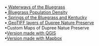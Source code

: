 <!DOCTYPE html>
<html>

•<a href= https://kathleengkilcoyne.github.io/Bluegrass/Waterways> Waterways of the Bluegrass </a> <br>
•<a href= https://kathleengkilcoyne.github.io/Bluegrass/Population%20Density> Bluegrass Population Density </a> <br>
•<a href= https://kathleengkilcoyne.github.io/Bluegrass/Springs> Springs of the Bluegrass and Kentucky </a> <br>
•<a href= https://kathleengkilcoyne.github.io/Bluegrass/Dupree_GEOTIFF> GeoTIFF layers of Dupree Nature Preserve </a><br>
•Custom Maps of Dupree Natue Preserve<br>
  •<a href=  https://kathleengkilcoyne.github.io/Bluegrass/Dupree_Maps>Version made with QGIS</a><br>
  •<a href= https://kathleengkilcoyne.github.io/Bluegrass/Mapbox>Version made with Mapbox</a></p></html>

